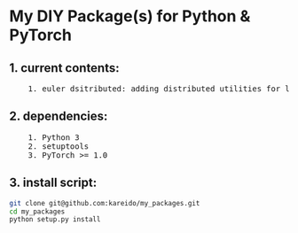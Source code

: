 # My DIY Package(s) for Python & PyTorch  
  
## 1. current contents:  
<pre>
    1. euler_dsitributed: adding distributed utilities for local & Slurm-based clusters
</pre>

## 2. dependencies:  
<pre>
    1. Python 3
    2. setuptools
    3. PyTorch >= 1.0
</pre>  

## 3. install script:  
```sh
git clone git@github.com:kareido/my_packages.git
cd my_packages
python setup.py install
```
